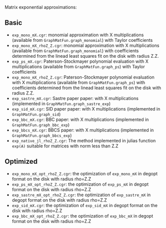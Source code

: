 Matrix exponential approximations:

## Basic
* `exp_mono_mX.cgr`: monomial approximation with X multiplications (available from `GraphMatFun.graph_monomial`) with Taylor coefficients
* `exp_mono_mX_rhoZ_Z.cgr`: monomial approximation with X multiplications (available from `GraphMatFun.graph_monomial`) with coefficients determined from the linead least squares fit on the disk with radius Z.Z.
* `exp_ps_mX.cgr`: Paterson-Stockmayer polynomial evaluation with X multiplications (available from `GraphMatFun.graph_ps`) with Taylor coefficients
* `exp_mono_mX_rhoZ_Z.cgr`: Paterson-Stockmayer polynomial evaluation with X multiplications (available from `GraphMatFun.graph_ps`) with coefficients determined from the linead least squares fit on the disk with radius Z.Z.
* `exp_sastre_mX.cgr`: Sastre paper paper: with X multiplications (implemented in `GraphMatFun.graph_sastre_exp`)
* `exp_sid_mX.cgr`: SID paper paper: with X multiplications (implemented in `GraphMatFun.graph_sid`)
* `exp_bbc_mX.cgr`: BBC paper: with X multiplications (implemented in `GraphMatFun.graph_bbc_exp`)
* `exp_bbcs_mX.cgr`: BBCS paper: with X multiplications (implemented in `GraphMatFun.graph_bbcs_exp`)
* `exp_native_jl_rhoZ_Z.cgr`: The method implemented in julias function `exp(A)` suitable for matrices with norm less than Z.Z

## Optimized 
* `exp_mono_mX_opt_rhoZ_Z.cgr`: the optimization of `exp_mono_mX` in degopt format on the disk with radius rho=Z.Z
* `exp_ps_mX_opt_rhoZ_Z.cgr`: the optimization of `exp_ps_mX` in degopt format on the disk with radius rho=Z.Z
* `exp_sastre_mX_opt_rhoZ_Z.cgr`: the optimization of `exp_sastre_mX` in degopt format on the disk with radius rho=Z.Z
* `exp_sid_mX.cgr`: the optimization of `exp_sid_mX` in degopt format on the disk with radius rho=Z.Z
* `exp_bbc_mX_opt_rhoZ_Z.cgr`: the optimization of `exp_bbc_mX` in degopt format on the disk with radius rho=Z.Z
